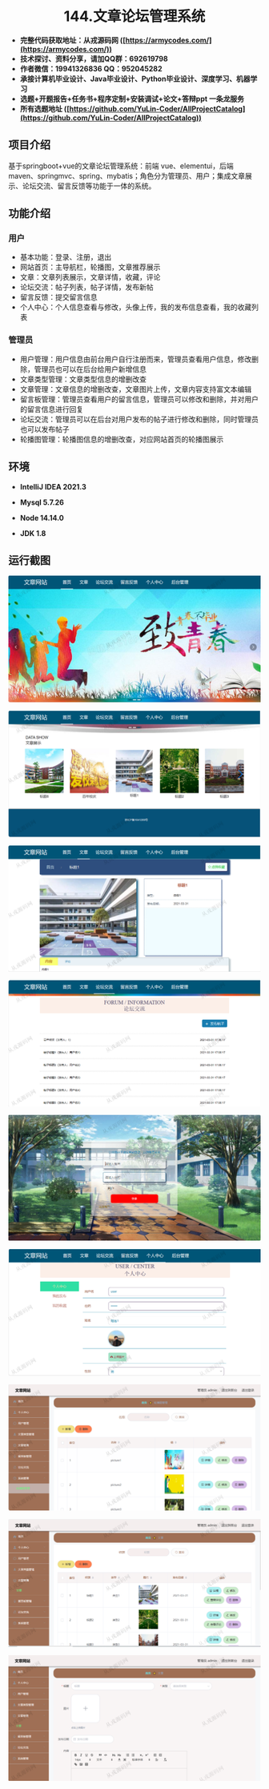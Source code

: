 <p><h1 align="center">144.文章论坛管理系统</h1></p>

- <b>完整代码获取地址：从戎源码网 ([https://armycodes.com/](https://armycodes.com/))</b>
- <b>技术探讨、资料分享，请加QQ群：692619798</b> 
- <b>作者微信：19941326836  QQ：952045282</b> 
- <b>承接计算机毕业设计、Java毕业设计、Python毕业设计、深度学习、机器学习</b>
- <b>选题+开题报告+任务书+程序定制+安装调试+论文+答辩ppt 一条龙服务</b>
- <b>所有选题地址 ([https://github.com/YuLin-Coder/AllProjectCatalog](https://github.com/YuLin-Coder/AllProjectCatalog)) </b>

## 项目介绍
基于springboot+vue的文章论坛管理系统：前端 vue、elementui，后端 maven、springmvc、spring、mybatis；角色分为管理员、用户；集成文章展示、论坛交流、留言反馈等功能于一体的系统。

## 功能介绍

### 用户

- 基本功能：登录、注册，退出
- 网站首页：主导航栏，轮播图，文章推荐展示
- 文章：文章列表展示，文章详情，收藏，评论
- 论坛交流：帖子列表，帖子详情，发布新帖
- 留言反馈：提交留言信息
- 个人中心：个人信息查看与修改，头像上传，我的发布信息查看，我的收藏列表

### 管理员

- 用户管理：用户信息由前台用户自行注册而来，管理员查看用户信息，修改删除，管理员也可以在后台给用户新增信息
- 文章类型管理：文章类型信息的增删改查
- 文章管理：文章信息的增删改查，文章图片上传，文章内容支持富文本编辑
- 留言板管理：管理员查看用户的留言信息，管理员可以修改和删除，并对用户的留言信息进行回复
- 论坛交流：管理员可以在后台对用户发布的帖子进行修改和删除，同时管理员也可以发布帖子
- 轮播图管理：轮播图信息的增删改查，对应网站首页的轮播图展示

## 环境

- <b>IntelliJ IDEA 2021.3</b>

- <b>Mysql 5.7.26</b>

- <b>Node 14.14.0</b>

- <b>JDK 1.8</b>


## 运行截图
![](screenshot/1.png)

![](screenshot/2.png)

![](screenshot/3.png)

![](screenshot/4.png)

![](screenshot/5.png)

![](screenshot/6.png)

![](screenshot/7.png)

![](screenshot/8.png)

![](screenshot/9.png)
